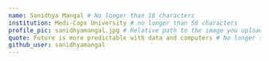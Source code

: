 ```yaml
---
name: Sanidhya Mangal # No longer than 18 characters
institution: Medi-Caps University # no longer than 58 characters
profile_pic: sanidhyamangal.jpg # Relative path to the image you uploaded
quote: Future is more predictable with data and computers # No longer than 100 characters
github_user: sanidhyamangal
---
```

